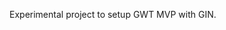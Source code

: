 <html>
	<head>
		<title></title>
	</head>
	<body>
		<p>
			Experimental project to setup GWT MVP with GIN.</p>
	</body>
</html>
